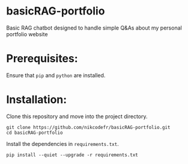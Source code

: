 # basicRAG-portfolio
Basic RAG chatbot designed to handle simple Q&amp;As about my personal portfolio website

# Prerequisites:
Ensure that `pip` and `python` are installed.

# Installation:
Clone this repository and move into the project directory.
```
git clone https://github.com/nikcodefr/basicRAG-portfolio.git
cd basicRAG-portfolio
```
Install the dependencies in `requirements.txt`.
```
pip install --quiet --upgrade -r requirements.txt
```
